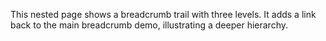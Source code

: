 
This nested page shows a breadcrumb trail with three levels. It adds a link
back to the main breadcrumb demo, illustrating a deeper hierarchy.
